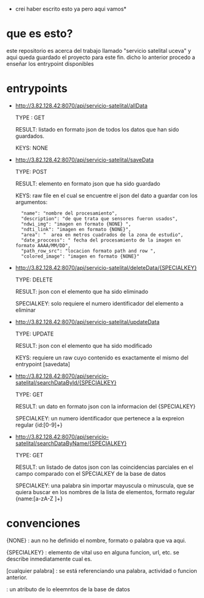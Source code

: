 * crei haber escrito esto ya pero aqui vamos*

# que es esto?
este repositorio es acerca del trabajo llamado "servicio satelital uceva" y aqui queda guardado el proyecto para este fin.
dicho lo anterior procedo a enseñar los entrypoint disponibles

# entrypoints

- http://3.82.128.42:8070/api/servicio-satelital/allData
  
  TYPE : GET
  
  RESULT: listado en formato json de todos los datos que han sido guardados.
  
  KEYS: NONE

  
- http://3.82.128.42:8070/api/servicio-satelital/saveData
  
  TYPE: POST
  
  RESULT: elemento en formato json que ha sido guardado
  
  KEYS: raw file en el cual se encuentre el json del dato a guardar con los argumentos:
  
        "name": "nombre del procesamiento",
        "description": "de que trata que sensores fueron usados",
        "ndwi_img": "imagen en formato {NONE} ",
        "ndti_link": "imagen en formato {NONE}",
        "area": "  area en metros cuadrados de la zona de estudio",
        "date_proccess": " fecha del procesamiento de la imagen en formato AAAA/MM/DD",
        "path_row_src": "locacion formato path and row ",
        "colored_image": "imagen en formato {NONE}"


- http://3.82.128.42:8070/api/servicio-satelital/deleteData/{SPECIALKEY}
  
  TYPE: DELETE
  
  RESULT: json con el elemento que ha sido eliminado
  
  SPECIALKEY: solo requiere el numero identificador del elemento a eliminar 

  
- http://3.82.128.42:8070/api/servicio-satelital/updateData
  
  TYPE: UPDATE
  
  RESULT: json con el elemento que ha sido modificado
  
  KEYS: requiere un raw cuyo contenido es exactamente el mismo del entrypoint [savedata]
  
- http://3.82.128.42:8070/api/servicio-satelital/searchDataById/{SPECIALKEY}
  
  TYPE: GET
  
  RESULT: un dato en formato json con la informacion del {SPECIALKEY}
  
  SPECIALKEY: un numero identificador que pertenece a la expreion regular {id:[0-9]+}
  
- http://3.82.128.42:8070/api/servicio-satelital/searchDataByName/{SPECIALKEY}
  
  TYPE: GET
  
  RESULT: un listado de datos json con las coincidencias parciales en el campo <name> comparado con el SPECIALKEY de la base de datos
  
  SPECIALKEY:  una palabra sin importar mayuscula o minuscula, que se quiera buscar en los nombres de la lista de elementos,  formato regular {name:[a-zA-Z ]+}

# convenciones
{NONE} : aun no he definido el nombre, formato o palabra que va aqui.

{SPECIALKEY} : elemento de vital uso en alguna funcion, url, etc. se describe inmediatamente cual es.

[cualquier palabra] : se está referenciando una palabra, actividad o funcion anterior.

<atr>: un atributo de lo eleemntos de la base de datos
